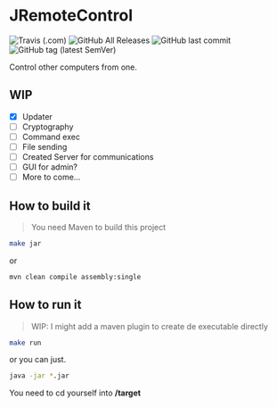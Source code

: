 # JRemoteControl
![Travis (.com)](https://img.shields.io/travis/com/aitorru/JRemoteControl) ![GitHub All Releases](https://img.shields.io/github/downloads/aitorru/JRemoteControl/total) ![GitHub last commit](https://img.shields.io/github/last-commit/aitorru/JRemoteControl) ![GitHub tag (latest SemVer)](https://img.shields.io/github/v/tag/aitorru/JRemoteControl)

Control other computers from one.

## WIP
- [X] Updater
- [ ] Cryptography
- [ ] Command exec
- [ ] File sending
- [ ] Created Server for communications
- [ ] GUI for admin?
- [ ] More to come...
## How to build it
> You need Maven to build this project
```bash
make jar
```
or
```bash
mvn clean compile assembly:single
```
## How to run it
> WIP: I might add a maven plugin to create de executable directly
```bash
make run
```
or you can just.
```bash
java -jar *.jar
```
You need to cd yourself into **/target**
